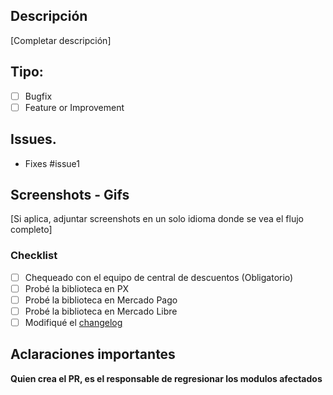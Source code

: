 ## Descripción

[Completar descripción]

## Tipo:

- [ ] Bugfix
- [ ] Feature or Improvement

## Issues.

- Fixes #issue1

## Screenshots - Gifs

[Si aplica, adjuntar screenshots en un solo idioma donde se vea el flujo completo]

### Checklist
- [ ] Chequeado con el equipo de central de descuentos (Obligatorio)
- [ ] Probé la biblioteca en PX
- [ ] Probé la biblioteca en Mercado Pago
- [ ] Probé la biblioteca en Mercado Libre
- [ ] Modifiqué el [changelog](https://github.com/mercadolibre/mlbusiness-components-android/blob/master/CHANGELOG.md)

## Aclaraciones importantes
**Quien crea el PR, es el responsable de regresionar los modulos afectados**
